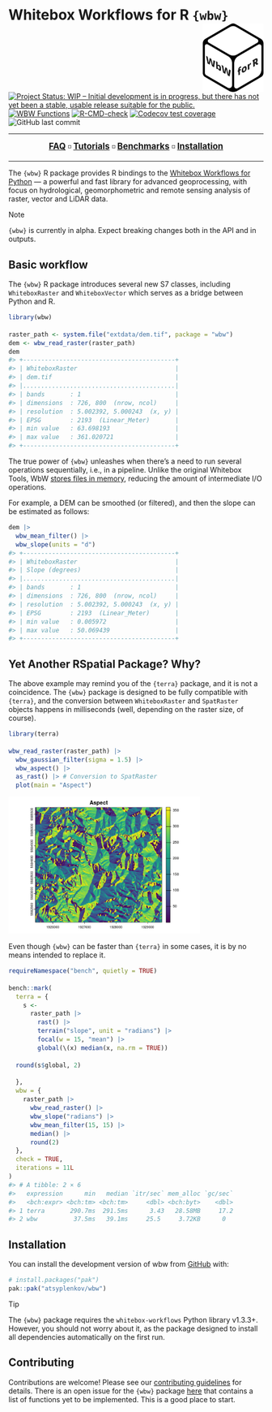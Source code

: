 <!-- Don't forget to update pkgdown/index.md -->

# Whitebox Workflows for R `{wbw}` <img src="man/figures/logo.png" align="right" height="135" alt="" />

<!-- badges: start -->
[![Project Status: WIP – Initial development is in progress, but there
has not yet been a stable, usable release suitable for the
public.](https://www.repostatus.org/badges/latest/wip.svg)](https://www.repostatus.org/#wip)
[![WBW
Functions](https://img.shields.io/endpoint?url=https://gist.githubusercontent.com/atsyplenkov/0c46250def94614c4a3ef8b4de7460e6/raw/wbw-progress.json)](https://github.com/atsyplenkov/wbw/issues/1)
[![R-CMD-check](https://github.com/atsyplenkov/wbw/actions/workflows/R-CMD-check.yaml/badge.svg)](https://github.com/atsyplenkov/wbw/actions/workflows/R-CMD-check.yaml)
[![Codecov test
coverage](https://codecov.io/gh/atsyplenkov/wbw/graph/badge.svg)](https://app.codecov.io/gh/atsyplenkov/wbw)
![GitHub last
commit](https://img.shields.io/github/last-commit/atsyplenkov/wbw)
<!-- badges: end -->

---
<div align="center">
<a href="https://wbw.anatolii.nz/articles/FAQ.html"><big><b>FAQ</b></big></a> ◽ <a href="https://wbw.anatolii.nz/articles/tutorials.html"><big><b>Tutorials</b></big></a> ◽ <a href="https://wbw.anatolii.nz/articles/benchmarks.html"><big><b>Benchmarks</b></big></a> ◽ <a href="https://github.com/atsyplenkov/wbw?tab=readme-ov-file#installation"><big><b>Installation</b></big></a>
</div>

---

The `{wbw}` R package provides R bindings to the [Whitebox Workflows for Python](https://www.whiteboxgeo.com/manual/wbw-user-manual/book/preface.html) — a powerful and fast library for advanced geoprocessing, with focus on hydrological, geomorphometric and remote sensing analysis of raster, vector and LiDAR data.

> [!NOTE]
> `{wbw}` is currently in alpha. Expect breaking changes both in the API and in outputs.

## Basic workflow

The `{wbw}` R package introduces several new S7 classes, including
`WhiteboxRaster` and `WhiteboxVector` which serves as a bridge between
Python and R.

``` r
library(wbw)

raster_path <- system.file("extdata/dem.tif", package = "wbw")
dem <- wbw_read_raster(raster_path)
dem
#> +------------------------------------------+ 
#> | WhiteboxRaster                           |
#> | dem.tif                                  |
#> |..........................................| 
#> | bands       : 1                          |
#> | dimensions  : 726, 800  (nrow, ncol)     |
#> | resolution  : 5.002392, 5.000243  (x, y) |
#> | EPSG        : 2193  (Linear_Meter)       |
#> | min value   : 63.698193                  |
#> | max value   : 361.020721                 |
#> +------------------------------------------+
```

The true power of `{wbw}` unleashes when there’s a need to run several
operations sequentially, i.e., in a pipeline. Unlike the original
Whitebox Tools, WbW [stores files in
memory](https://www.whiteboxgeo.com/manual/wbw-user-manual/book/introduction.html#how-does-wbw-compare-with-related-whitebox-products),
reducing the amount of intermediate I/O operations.

For example, a DEM can be smoothed (or filtered), and then the slope can
be estimated as follows:

``` r
dem |>
  wbw_mean_filter() |> 
  wbw_slope(units = "d")
#> +------------------------------------------+ 
#> | WhiteboxRaster                           |
#> | Slope (degrees)                          |
#> |..........................................| 
#> | bands       : 1                          |
#> | dimensions  : 726, 800  (nrow, ncol)     |
#> | resolution  : 5.002392, 5.000243  (x, y) |
#> | EPSG        : 2193  (Linear_Meter)       |
#> | min value   : 0.005972                   |
#> | max value   : 50.069439                  |
#> +------------------------------------------+
```

## Yet Another RSpatial Package? Why?

The above example may remind you of the `{terra}` package, and it is not
a coincidence. The `{wbw}` package is designed to be fully compatible
with `{terra}`, and the conversion between `WhiteboxRaster` and
`SpatRaster` objects happens in milliseconds (well, depending on the
raster size, of course).

``` r
library(terra)

wbw_read_raster(raster_path) |> 
  wbw_gaussian_filter(sigma = 1.5) |> 
  wbw_aspect() |> 
  as_rast() |> # Conversion to SpatRaster
  plot(main = "Aspect")
```

<img src="man/figures/README-terra-1.png" width="75%" alt =""/>

Even though `{wbw}` can be faster than `{terra}` in some cases, it is by
no means intended to replace it.

``` r
requireNamespace("bench", quietly = TRUE)

bench::mark(
  terra = {
    s <- 
      raster_path |> 
        rast() |> 
        terrain("slope", unit = "radians") |> 
        focal(w = 15, "mean") |> 
        global(\(x) median(x, na.rm = TRUE))

  round(s$global, 2)

  },
  wbw = {
    raster_path |>
      wbw_read_raster() |> 
      wbw_slope("radians") |> 
      wbw_mean_filter(15, 15) |> 
      median() |> 
      round(2)
  },
  check = TRUE,
  iterations = 11L
)
#> # A tibble: 2 × 6
#>   expression      min   median `itr/sec` mem_alloc `gc/sec`
#>   <bch:expr> <bch:tm> <bch:tm>     <dbl> <bch:byt>    <dbl>
#> 1 terra       290.7ms  291.5ms      3.43   28.58MB     17.2
#> 2 wbw          37.5ms   39.1ms     25.5     3.72KB      0
```

## Installation

You can install the development version of wbw from
[GitHub](https://github.com/) with:

``` r
# install.packages("pak")
pak::pak("atsyplenkov/wbw")
```

> [!TIP]
> The `{wbw}` package requires the `whitebox-workflows` Python library
> v1.3.3+. However, you should not worry about it, as the package
> designed to install all dependencies automatically on the first run.

## Contributing

Contributions are welcome! Please see our [contributing
guidelines](CONTRIBUTING.md) for details. There is an open issue for the
`{wbw}` package [here](https://github.com/atsyplenkov/wbw/issues/1) that
contains a list of functions yet to be implemented. This is a good place
to start.

